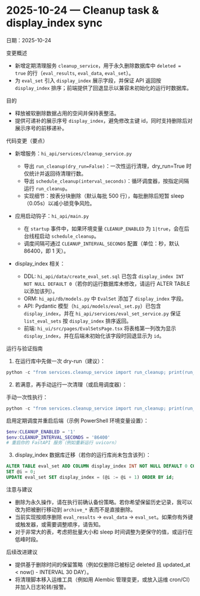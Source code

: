 # 2025-10-24 — Cleanup task & display_index sync

日期：2025-10-24

变更概述

- 新增定期清理服务 `cleanup_service`，用于永久删除数据库中 `deleted = true` 的行（`eval_results`, `eval_data`, `eval_set`）。
- 为 `eval_set` 引入 `display_index` 展示字段，并保证 API 返回按 `display_index` 排序；前端提供了回退显示以兼容未初始化的运行时数据库。

目的

- 释放被软删除数据占用的空间并保持表整洁。
- 提供可递补的展示序号 `display_index`，避免修改主键 id，同时支持删除后对展示序号的前移递补。

代码变更（要点）

- 新增服务：`hi_api/services/cleanup_service.py`
  - 导出 `run_cleanup(dry_run=False)`：一次性运行清理，dry_run=True 时仅统计并返回待清理行数。
  - 导出 `schedule_cleanup(interval_seconds)`：循环调度器，按指定间隔运行 `run_cleanup`。
  - 实现细节：按表分块删除（默认每批 500 行），每批删除后短暂 sleep（0.05s）以减小锁竞争风险。

- 应用启动钩子：`hi_api/main.py`
  - 在 `startup` 事件中，如果环境变量 `CLEANUP_ENABLED` 为 `1|true`，会在后台线程启动 `schedule_cleanup`。
  - 调度间隔可通过 `CLEANUP_INTERVAL_SECONDS` 配置（单位：秒，默认 86400，即 1 天）。

- display_index 相关：
  - DDL: `hi_api/data/create_eval_set.sql` 已包含 `display_index INT NOT NULL DEFAULT 0`（若你的运行数据库未修改，请运行 ALTER TABLE 以添加该列）。
  - ORM: `hi_api/db/models.py` 中 `EvalSet` 添加了 `display_index` 字段。
  - API: Pydantic 模型（`hi_api/models/eval_set.py`）已包含 `display_index`，并在 `hi_api/services/eval_set_service.py` 保证 `list_eval_sets` 按 `display_index` 排序返回。
  - 前端: `hi_ui/src/pages/EvalSetsPage.tsx` 将表格第一列改为显示 `display_index`，并在后端未初始化该字段时回退显示为 `id`。

运行与验证指南

1) 在运行库中先做一次 dry-run（建议）：

```powershell
python -c "from services.cleanup_service import run_cleanup; print(run_cleanup(dry_run=True))"
```

2) 若满意，再手动运行一次清理（或启用调度器）：

手动一次性执行：
```powershell
python -c "from services.cleanup_service import run_cleanup; print(run_cleanup(dry_run=False))"
```

启用定期调度并重启后端（示例 PowerShell 环境变量设置）：
```powershell
$env:CLEANUP_ENABLED = '1'
$env:CLEANUP_INTERVAL_SECONDS = '86400'
# 重启你的 FastAPI 服务（例如重新运行 uvicorn）
```

3) display_index 数据库迁移（若你的运行库尚未包含该列）：

```sql
ALTER TABLE eval_set ADD COLUMN display_index INT NOT NULL DEFAULT 0 COMMENT '展示顺序，用于前端显示/排序，可递补';
SET @i = 0;
UPDATE eval_set SET display_index = (@i := @i + 1) ORDER BY id;
```

注意与建议

- 删除为永久操作，请在执行前确认备份策略。若你希望保留历史记录，我可以改为把被删行移动到 `archive_*` 表而不是直接删除。
- 当前实现按顺序删除 `eval_results` -> `eval_data` -> `eval_set`。如果你有外键或触发器，或需要调整顺序，请告知。
- 对于非常大的表，考虑把批量大小和 sleep 时间调整为更保守的值，或运行在低峰时段。

后续改进建议

- 提供基于删除时间的保留策略（例如仅删除已被标记 deleted 且 updated_at < now() - INTERVAL 30 DAY）。
- 将清理脚本移入运维工具（例如用 Alembic 管理变更，或放入运维 cron/CI）并加入日志轮转/报警。
